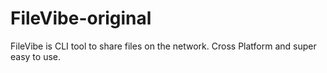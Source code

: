# FileVibe-original
FileVibe is CLI tool to share files on the network. Cross Platform and super easy to use.

